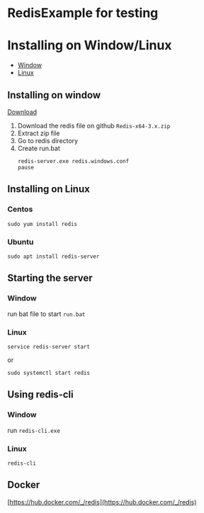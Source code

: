 # RedisExample for testing

# Installing on Window/Linux
* [Window](#Installing-on-window)
* [Linux](#Installing-on-Linux)

## Installing on window
[Download](https://github.com/microsoftarchive/redis/releases)

1. Download the redis file on github `Redis-x64-3.x.zip`
2. Extract zip file
3. Go to redis directory
4. Create run.bat 
   ```
   redis-server.exe redis.windows.conf
   pause
   ```

## Installing on Linux
### Centos
```
sudo yum install redis
```
### Ubuntu
```
sudo apt install redis-server
```

## Starting the server
### Window
run bat file to start `run.bat`

### Linux
```
service redis-server start
```
or
```
sudo systemctl start redis
```

## Using redis-cli

### Window
run `redis-cli.exe`

### Linux
```
redis-cli
```

## Docker
[https://hub.docker.com/_/redis](https://hub.docker.com/_/redis)
